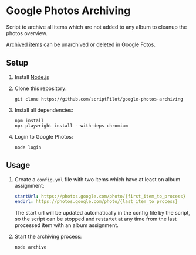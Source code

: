 # Google Photos Archiving

Script to archive all items which are not added to any album to cleanup the photos overview.

[Archived items](https://photos.google.com/archive) can be unarchived or deleted in Google Fotos.

## Setup

1. Install [Node.js](https://nodejs.org/)

2. Clone this repository:

   ```
   git clone https://github.com/scriptPilot/google-photos-archiving
   ```

3. Install all dependencies:

   ```
   npm install
   npx playwright install --with-deps chromium
   ```

4. Login to Google Photos:

   ```
   node login
   ```

## Usage

1. Create a `config.yml` file with two items which have at least on album assignment:

   ```yml
   startUrl: https://photos.google.com/photo/{first_item_to_process}
   endUrl: https://photos.google.com/photo/{last_item_to_process}
   ```

   The start url will be updated automatically in the config file by the script, so the script can be stopped and restartet at any time from the last processed item with an album assignment.

2. Start the archiving process:

   ```
   node archive
   ```
